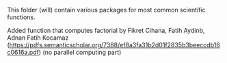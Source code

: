 This folder (will) contain various packages for
most common scientific functions.
 
Added function that computes factorial by 
Fikret Cihana, Fatih Aydinb, Adnan Fatih Kocamaz
(https://pdfs.semanticscholar.org/7388/ef8a3fa31b2d01f2835b3beeccdb16c0616a.pdf)
(no parallel computing part)